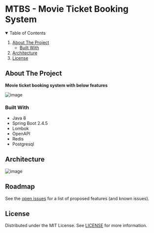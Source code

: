 # MTBS - Movie Ticket Booking System 

<!-- TABLE OF CONTENTS -->
<details open="open">
  <summary>Table of Contents</summary>
  <ol>
    <li>
      <a href="#about-the-project">About The Project</a>
      <ul>
        <li><a href="#built-with">Built With</a></li>
      </ul>
    </li>
      <li>
      <a href="#architecture">Architecture</a>
    </li>
    <li><a href="#license">License</a></li>
  </ol>
</details>



<!-- ABOUT THE PROJECT -->
## About The Project

**Movie ticket booking system with below features**

![image](https://user-images.githubusercontent.com/65528044/127213353-debc698f-3e14-4f8c-a606-2e35c436e015.png)


### Built With

* Java 8
* Spring Boot 2.4.5
* Lombok
* OpenAPI
* Redis 
* Postgresql

<!-- Architecture -->
## Architecture

![image](https://user-images.githubusercontent.com/65528044/127219164-c27c82a0-478a-4e11-943e-82bc463aaf38.png)



<!-- ROADMAP -->
## Roadmap

See the [open issues](https://github.com/ArcAlumni/url-shortener/issues) for a list of proposed features (and known issues).


<!-- LICENSE -->
## License

Distributed under the MIT License. See [LICENSE][license-url] for more information.




<!-- MARKDOWN LINKS & IMAGES -->
<!-- https://www.markdownguide.org/basic-syntax/#reference-style-links -->
[contributors-shield]: https://img.shields.io/github/contributors/ArcAlumni/url-shortener.svg?style=for-the-badge
[contributors-url]: https://github.com/ArcAlumni/url-shortener/graphs/contributors
[forks-shield]: https://img.shields.io/github/forks/ArcAlumni/url-shortener.svg?style=for-the-badge
[forks-url]: https://github.com/ArcAlumni/url-shortener/network/members
[stars-shield]: https://img.shields.io/github/stars/ArcAlumni/url-shortener.svg?style=for-the-badge
[stars-url]: https://github.com/ArcAlumni/url-shortener/stargazers
[issues-shield]: https://img.shields.io/github/issues/ArcAlumni/url-shortener.svg?style=for-the-badge
[issues-url]: https://github.com/ArcAlumni/url-shortener/issues
[license-shield]: https://img.shields.io/github/license/ArcAlumni/url-shortener.svg?style=for-the-badge
[license-url]: https://github.com/ArcAlumni/url-shortener/blob/main/LICENSE

